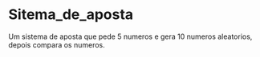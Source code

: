 # Sitema_de_aposta
 Um sistema de aposta que pede 5 numeros e gera 10 numeros aleatorios, depois compara os numeros.
